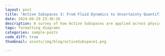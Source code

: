 ```yaml
---
layout: post
title: "Active Subspaces 3: From Fluid Dynamics to Uncertainty Quantification"
date: 2024-04-29 23:36:10
description: A survey of how Active Subspaces are applied across physics and engineering. We highlight case studies in fluid dynamics, aerospace design, Bayesian inference, and uncertainty quantification, and show how the method naturally connects to dimensional analysis.
tags: formatting diagrams
categories: sample-posts
code_diff: true
thumbnail: assets/img/blog/activeSubspace1.png

---
```

